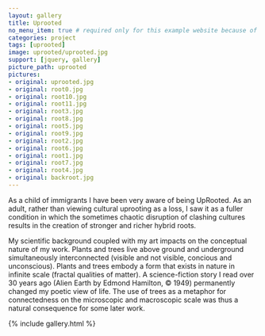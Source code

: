 ```yaml
---
layout: gallery
title: Uprooted
no_menu_item: true # required only for this example website because of menu construction
categories: project
tags: [uprooted]
image: uprooted/uprooted.jpg
support: [jquery, gallery]
picture_path: uprooted
pictures:
- original: uprooted.jpg
- original: root0.jpg
- original: root10.jpg
- original: root11.jpg
- original: root3.jpg
- original: root8.jpg
- original: root5.jpg
- original: root9.jpg
- original: root2.jpg
- original: root6.jpg
- original: root1.jpg
- original: root7.jpg
- original: root4.jpg
- original: backroot.jpg
---
```


As a child of immigrants I have been very aware of being UpRooted.
As an adult, rather than viewing cultural uprooting as a loss, I saw it as a fuller condition in which the sometimes chaotic 
disruption of clashing cultures results in the creation of stronger and richer hybrid roots.

My scientific background coupled with my art impacts on the conceptual nature of my work. Plants and trees live above ground and underground simultaneously interconnected (visible and not visible, concious and unconscious). Plants and trees embody a form that exists in nature in infinite scale (fractal qualities of matter). A science-fiction story I read over 30 years ago (Alien Earth by Edmond Hamilton, © 1949) permanently changed my poetic view of life. The use of trees as a metaphor for connectedness on the microscopic and macroscopic scale was thus a natural consequence for some later work.


{% include gallery.html %}

